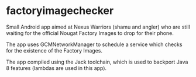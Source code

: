 # factoryimagechecker

Small Android app aimed at Nexus Warriors (shamu and angler) who are still waiting for the official Nougat Factory Images to drop for their phone.

The app uses GCMNetworkManager to schedule a service which checks for the existence of the Factory Images.

The app compiled using the Jack toolchain, which is used to backport Java 8 features (lambdas are used in this app).
